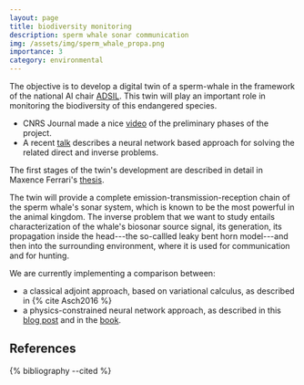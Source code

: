 ```yaml
---
layout: page
title: biodiversity monitoring
description: sperm whale sonar communication
img: /assets/img/sperm_whale_propa.png
importance: 3
category: environmental
---
```


The objective is to develop a digital twin of a  sperm-whale in the framework of the national AI chair [ADSIL](https://bioacoustics.lis-lab.fr/). This twin will play an important role in monitoring the biodiversity of this endangered species.

- CNRS Journal made a nice [video](https://youtu.be/Kn_-xLzz5pg) of the preliminary phases of the project.
- A recent [talk](/DT-tbx-v1/assets/pdf/Asch_NN_4_IP.pdf) describes a neural network based approach for solving the related direct and inverse problems. 

The first stages of the twin's development are described in detail in Maxence Ferrari's [thesis](https://hal.archives-ouvertes.fr/tel-03078625). 

The twin will provide a complete emission-transmission-reception chain of the sperm whale's sonar system, which is known to be the most powerful in the animal kingdom. The inverse problem that we want to study entails characterization of the whale's biosonar source signal, its generation, its propagation inside the head---the so-callled leaky bent horn model---and then into the surrounding environment, where it is used for communication and for hunting.

We are currently implementing a comparison between:

- a classical adjoint approach, based on variational calculus, as described in {% cite Asch2016 %}
- a physics-constrained neural network approach, as described in this [blog post](/DT-tbx-v1/blog/2022/nn4pde/) and in the [book](https://www.siam.org/publications/books/book-series).


References
----------

{% bibliography --cited %}

